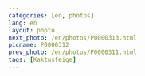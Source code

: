 ```yaml
---
categories: [en, photos]
lang: en
layout: photo
next_photo: /en/photos/P0000313.html
picname: P0000312
prev_photo: /en/photos/P0000311.html
tags: [Kaktusfeige]
---
```

